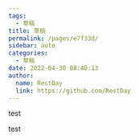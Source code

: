 ```yaml
---
tags: 
  - 草稿
title: 草稿
permalink: /pages/e7f33d/
sidebar: auto
categories: 
  - 草稿
date: 2022-04-30 08:40:13
author: 
  name: RestDay
  link: https://github.com/RestDay
---
```


test

<!-- more -->

test
